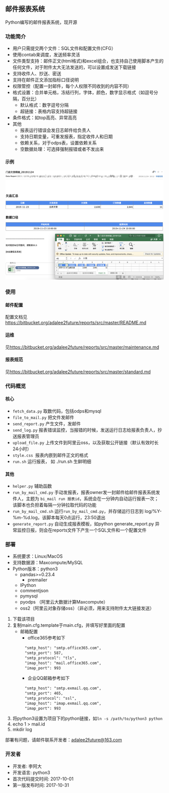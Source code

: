 ## 邮件报表系统

Python编写的邮件报表系统，现开源

### 功能简介

* 用户只需提交两个文件：SQL文件和配置文件(CFG）
* 使用contab来调度，发送频率灵活
* 文件类型支持：邮件正文(html格式)和excel组合，也支持自己使用脚本产生的任何文件，对于附件太大无法发送的，可以设置成发送下载链接
* 支持收件人、抄送、密送
* 支持在邮件正文添加指标口径说明
* 权限管控（配置一封邮件，每个人权限不同收到的内容不同）
* 格式设置：合并单元格，冻结行列，字体，颜色，数字显示格式（如逗号分隔，百分比）
	* 默认格式：数字逗号分隔 
	* 超链接：表格内容支持超链接 
* 条件格式：如top高亮、异常高亮
* 其他
	* 报表运行错误会发日志邮件给负责人
	* 支持日期变量，可重发报表，指定收件人和日期
	* 依赖关系，对于odps表，设置依赖关系
	* 空数据处理：可选择强制报错或者不发出来

#### 示例

![](fig/demo.png)


### 使用

#### 邮件配置

配置文档见<https://bitbucket.org/adalee2future/reports/src/master/README.md>

#### 运维

见<https://bitbucket.org/adalee2future/reports/src/master/maintenance.md>

#### 报表规范

见<https://bitbucket.org/adalee2future/reports/src/master/standard.md>
 
### 代码概览

#### 核心

* `fetch_data.py` 取数代码，包括odps和mysql
* `file_to_mail.py` 把文件发邮件
* `send_report.py` 产生文件，发邮件
* `send_log.py` 报表错误监控，当报错的时候，发送运行日志给报表负责人，抄送报表管理员
* `upload_file.py` 上传文件到阿里云oss，以及获取公开链接（默认有效时长24小时）
* `style.css `报表内嵌到邮件正文的格式
* `run.sh` 运行报表， 如 ./run.sh 生鲜明细

#### 其他

* `helper.py` 辅助函数
* `run_by_mail_cmd.py` 手动发报表，报表owner发一封邮件给邮件报表系统发件人，主题为 `bi_mail run 报表id`，系统会在一分钟内自动运行报表一次；
该脚本也负担着每隔一分钟拉取代码的功能
* `run_by_mail_cmd.sh` 运行`run_by_mail_cmd.py`，并存储运行日志到 log/%Y-%m-%d.log，该脚本每天0点运行，23:50退出
* `generate_report.py` 自动生成报表模板，如python generate_report.py 异常监控日报，则会在reports文件下产生一个SQL文件和一个配置文件


### 部署

* 系统要求：Linux/MacOS
* 支持数据源：Maxcompute/MySQL
* Python版本：python3
	* pandas>=0.23.4
        * premailer
	* IPython
	* commentjson
	* pymysql
	* pyodps （阿里云大数据计算Maxcompute）
	* oss2（阿里云对象存储oss）（非必须，用来支持附件太大链接发送）

1. 下载该项目
2. 复制main.cfg.template于main.cfg，并填写好里面的配置
    * 邮箱配置
        * office365参考如下
        ```
          "smtp_host": "smtp.office365.com",
          "smtp_port": 587,
          "smtp_protocol": "tls",
          "imap_host": "mail.office365.com",
          "imap_port": 993
        
        ```
        * 企业QQ邮箱参考如下
        ```
          "smtp_host": "smtp.exmail.qq.com",
          "smtp_port": 465,
          "smtp_protocol": "ssl",
          "imap_host": "imap.exmail.qq.com",
          "imap_port": 993
        ```
3. 将python3设置为项目下的python链接，如`ln -s /path/to/python3 python`
4. echo 1 > mail.id
5. mkdir log

部署有问题，请邮件联系开发者：adalee2future@163.com

### 开发者

* 开发者: 李阿大
* 开发语言: python3
* 首次代码提交时间: 2017-10-01
* 第一版发布时间: 2017-10-31

